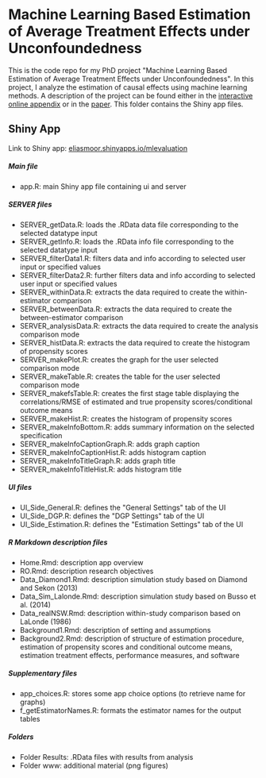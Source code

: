 # Machine Learning Based Estimation of Average Treatment Effects under Unconfoundedness
This is the code repo for my PhD project "Machine Learning Based Estimation of Average Treatment Effects under Unconfoundedness". In this project, I analyze the estimation of causal effects using machine learning methods. A description of the project can be found either in the [interactive online appendix](https://eliasmoor.shinyapps.io/mlevaluation/) or in the [paper](https://emoor.github.io/projects/Doctoral_Thesis_EM.pdf#page=18). This folder contains the Shiny app files.

## Shiny App

Link to Shiny app: [eliasmoor.shinyapps.io/mlevaluation](https://eliasmoor.shinyapps.io/mlevaluation/)

##### Main file

- app.R: main Shiny app file containing ui and server

##### SERVER files

- SERVER_getData.R: loads the .RData data file corresponding to the selected datatype input
- SERVER_getInfo.R: loads the .RData info file corresponding to the selected datatype input
- SERVER_filterData1.R: filters data and info according to selected user input or specified values
- SERVER_filterData2.R: further filters data and info according to selected user input or specified values
- SERVER_withinData.R: extracts the data required to create the within-estimator comparison
- SERVER_betweenData.R: extracts the data required to create the between-estimator comparison
- SERVER_analysisData.R: extracts the data required to create the analysis comparison mode
- SERVER_histData.R: extracts the data required to create the histogram of propensity scores
- SERVER_makePlot.R: creates the graph for the user selected comparison mode
- SERVER_makeTable.R: creates the table for the user selected comparison mode
- SERVER_makefsTable.R: creates the first stage table displaying the correlations/RMSE of estimated and true propensity scores/conditional outcome means
- SERVER_makeHist.R: creates the histogram of propensity scores
- SERVER_makeInfoBottom.R: adds summary information on the selected specification
- SERVER_makeInfoCaptionGraph.R: adds graph caption 
- SERVER_makeInfoCaptionHist.R: adds histogram caption
- SERVER_makeInfoTitleGraph.R: adds graph title
- SERVER_makeInfoTitleHist.R: adds histogram title

##### UI files

- UI_Side_General.R: defines the "General Settings" tab of the UI
- UI_Side_DGP.R: defines the "DGP Settings" tab of the UI
- UI_Side_Estimation.R: defines the "Estimation Settings" tab of the UI

##### R Markdown description files

- Home.Rmd: description app overview
- RO.Rmd: description research objectives
- Data_Diamond1.Rmd: description simulation study based on Diamond and Sekon (2013)
- Data_Sim_Lalonde.Rmd: description simulation study based on Busso et al. (2014)
- Data_realNSW.Rmd: description within-study comparison based on LaLonde (1986)
- Background1.Rmd: description of setting and assumptions
- Background2.Rmd: description of structure of estimation procedure, estimation of propensity scores and conditional outcome means, estimation treatment effects, performance measures, and software

##### Supplementary files

- app_choices.R: stores some app choice options (to retrieve name for graphs)
- f_getEstimatorNames.R: formats the estimator names for the output tables

##### Folders

- Folder Results: .RData files with results from analysis
- Folder www: additional material (png figures)




